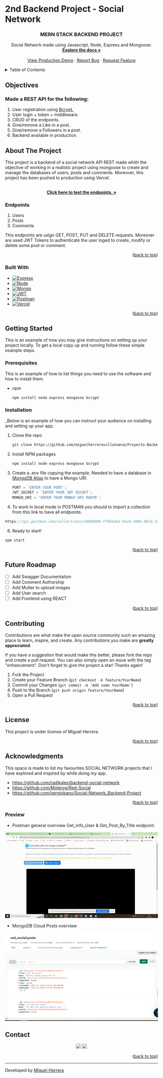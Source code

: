 # 2nd Backend Project - Social Network

 <h3 align="center">MERN STACK BACKEND PROJECT</h3>

  <p align="center">
    Social Network made using Javascript, Node, Express and Mongoose.
    <br />
    <a href="https://github.com/miguelherreravillanueva/Proyecto-Backend.Social_Network"><strong>Explore the docs »</strong></a>
    <br />
    <br />
    <a href="https://proyecto-backend-red-social-blond.vercel.app/">View Production Demo</a>
    ·
    <a href="https://github.com/miguelherreravillanueva/Proyecto-Backend.Social_Network/issues">Report Bug</a>
    ·
    <a href="https://github.com/miguelherreravillanueva/Proyecto-Backend.Social_Network/issues">Request Feature</a>
  </p>
</div>



<!-- TABLE OF CONTENTS -->
<details>
  <summary>Table of Contents</summary>
  <ol>
        <li><a href="#objectives">Objectives</a></li>
    <li>
      <a href="#about-the-project">About The Project</a>
      <ul>
        <li><a href="#endpoints">Endpoints</a></li>
         <li><a href="#built-with">Built With</a></li>
      </ul>   
    </li>
    <li>
      <a href="#getting-started">Getting Started</a>
      <ul>
        <li><a href="#prerequisites">Prerequisites</a></li>
        <li><a href="#installation">Installation</a></li>
      </ul>
    </li>
    <li><a href="#future-roadmap">Future Roadmap</a></li>
    <li><a href="#contributing">Contributing</a></li>
    <li><a href="#license">License</a></li>
    <li><a href="#acknowledgments">Acknowledgments</a></li>
    <li><a href="#contact">Contact</a></li>
  </ol>
</details>

<!-- ABOUT THE OBJECTIVES -->
## Objectives
### Made a REST API for the following:
<objectives>
  <ol>
    <li>User registration using <a href="https://www.npmjs.com/package/bcrypt">Bcrypt.</a></li>
    <li>User login + token + middleware.</a></li>
    <li>CRUD of the endpoints.</a></li>
    <li>Give/remove a Like in a post.</a></li>
    <li>Give/remove a Followers in a post.</a></li>
    <li>Backend available in production.</a></li>
  </ol>
</objectives>


<!-- ABOUT THE PROJECT -->
## About The Project

This project is a backend of a social network API REST made whith the objective of working in a realistic project using mongoose to create and manage the databases of users, posts and comments.
Moreover, this project has been pushed to production using Vercel.

  <p align="center">
    <br />
    <a href="https://proyecto-backend-red-social-blond.vercel.app/"><strong>Click here to test the endpoints. »</strong></a>
  </p>
</div>

### Endpoints

<endpoints>
 
  <ol>
    <li>Users</a></li>
    <li>Posts</a></li>
    <li>Comments</a></li>
  </ol>
</endpoints>

This endpoints are usign GET, POST, PUT and DELETE requests. 
Moreover are used JWT Tokens to authenticate the user loged to create, modify or delete some post or comment.


<p align="right">(<a href="#readme-top">back to top</a>)</p>


### Built With

* [![Express][Express.js]][Express.js-url]
* [![Node][Node.JS]][Node.JS-url]
* [![Mongo][MongoDB]][MongoDB-url]
* [![JWT]][JWT-url]
* [![Postman]][Postman-url]
* [![Vercel]][Vercel-url]


<p align="right">(<a href="#readme-top">back to top</a>)</p>



<!-- GETTING STARTED -->
## Getting Started

This is an example of how you may give instructions on setting up your project locally.
To get a local copy up and running follow these simple example steps.

### Prerequisites

This is an example of how to list things you need to use the software and how to install them.
* npm
  ```sh
  npm install node express mongoose bcrypt
  ```

### Installation

_Below is an example of how you can instruct your audience on installing and setting up your app.

1. Clone the repo
   ```sh
   git clone https://github.com/miguelherreravillanueva/Proyecto-Backend.Social_Network.git
   ```
3. Install NPM packages
   ```sh
   npm install node express mongoose bcrypt
   ```
4. Create a .env file copying the example. Needed to have a database in <a href="https://www.mongodb.com/">MongoDB Atlas</a> to have a Mongo URI.

   ```js
   PORT = 'ENTER YOUR PORT';
   JWT_SECRET = 'ENTER YOUR JWT SECRET';
   MONGO_URI = 'ENTER YOUR MONGO URI ROUTE';
   ```
5. To work in local mode in POSTMAN you should to import a collection from this link to have all endpoints.

  ```js
https://api.postman.com/collections/24080900-ff4954ad-0aa4-4085-8b31-52a3c8b2b640?access_key=PMAT-01GJ7YQ8MEXEQJSRT3S3QQE2KA
  ```
6. Ready to start!
  ```sh
  npm start
  ```


<p align="right">(<a href="#readme-top">back to top</a>)</p>


<!-- FUTURE -->
## Future Roadmap

- [ ] Add Swagger Documentation
- [ ] Add Comment Authorship
- [ ] Add Multer to upload images
- [ ] Add User search
- [ ] Add Frontend using REACT

<p align="right">(<a href="#readme-top">back to top</a>)</p>



<!-- CONTRIBUTING -->
## Contributing

Contributions are what make the open source community such an amazing place to learn, inspire, and create. Any contributions you make are **greatly appreciated**.

If you have a suggestion that would make this better, please fork the repo and create a pull request. You can also simply open an issue with the tag "enhancement".
Don't forget to give the project a star! Thanks again!

1. Fork the Project
2. Create your Feature Branch (`git checkout -b feature/YourName`)
3. Commit your Changes (`git commit -m 'Add some YourName'`)
4. Push to the Branch (`git push origin feature/YourName`)
5. Open a Pull Request

<p align="right">(<a href="#readme-top">back to top</a>)</p>



<!-- LICENSE -->
## License

This project is under license of Miguel Herrera

<p align="right">(<a href="#readme-top">back to top</a>)</p>



<!-- ACKNOWLEDGMENTS -->
## Acknowledgments

This space is made to list my favourites SOCIAL NETWORK projects that I have explored and inspired by while doing my app.

* https://github.com/radikalex/backend-social-network
* https://github.com/Molerog/Red-Social
* https://github.com/sergiokano/Social-Network_Backend-Project


<p align="right">(<a href="#readme-top">back to top</a>)</p>



<!-- PREVIEW -->
### Preview 

- Postman general overview
    Get_Info_User & Get_Post_By_Title endpoint.

![foto](assets/screen-recording.gif)


- MongoDB Cloud Posts overview

![foto](assets/mongoDBPost.png)



<!-- CONTACT -->
## Contact 
  <p align="center">
<a href = "mailto:mirkouda@gmail.com"><img src="https://img.shields.io/badge/-Gmail-%23333?style=for-the-badge&logo=gmail&logoColor=white" target="_blank"></a>
    <a href="https://www.linkedin.com/in/mherrevi/" target="_blank"><img src="https://img.shields.io/badge/-LinkedIn-%230077B5?style=for-the-badge&logo=linkedin&logoColor=white" target="_blank"></a> 
</p>

<p align="right">(<a href="#readme-top">back to top</a>)</p>

---

Developed by [Miguel Herrera](https://github.com/miguelherreravillanueva)

<!-- MARKDOWN LINKS & IMAGES -->
<!-- https://www.markdownguide.org/basic-syntax/#reference-style-links -->

[linkedin-shield]: https://img.shields.io/badge/-LinkedIn-black.svg?style=for-the-badge&logo=linkedin&colorB=555
[linkedin-url]: https://linkedin.com/in/sergiocano-dev
[product-screenshot]: images/screenshot.png
[Next.js]: https://img.shields.io/badge/next.js-000000?style=for-the-badge&logo=nextdotjs&logoColor=white
[Next-url]: https://nextjs.org/
[React.js]: https://img.shields.io/badge/React-20232A?style=for-the-badge&logo=react&logoColor=61DAFB
[React-url]: https://reactjs.org/
[Vue.js]: https://img.shields.io/badge/Vue.js-35495E?style=for-the-badge&logo=vuedotjs&logoColor=4FC08D
[Vue-url]: https://vuejs.org/
[Angular.io]: https://img.shields.io/badge/Angular-DD0031?style=for-the-badge&logo=angular&logoColor=white
[Angular-url]: https://angular.io/
[JWT]: https://img.shields.io/badge/JWT-black?style=for-the-badge&logo=JSON%20web%20tokens
[JWT-url]: https://jwt.io/
[Vercel]: https://img.shields.io/badge/vercel-%23000000.svg?style=for-the-badge&logo=vercel&logoColor=white
[Vercel-url]: https://vercel.com/
[MongoDB]: https://img.shields.io/badge/MongoDB-%234ea94b.svg?style=for-the-badge&logo=mongodb&logoColor=white
[MongoDB-url]: https://www.mongodb.com/es
[Express.js]: https://img.shields.io/badge/express.js-%23404d59.svg?style=for-the-badge&logo=express&logoColor=%2361DAFB
[Express.js-url]: https://expressjs.com/
[Node.JS]: https://img.shields.io/badge/node.js-6DA55F?style=for-the-badge&logo=node.js&logoColor=white
[Node.JS-url]: https://nextjs.org/

[Postman]: https://img.shields.io/badge/Postman-FF6C37?style=for-the-badge&logo=postman&logoColor=white
[Postman-url]: https://www.postman.com/
